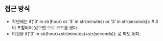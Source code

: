 ## 접근 방식
  - 작년에는 if('3' in str(hour) or '3' in str(minutes) or '3' in str(seconds)):  # 3이 포함되어 있으면 으로 코드를 짰다.
  - 이것을 if('3' in str(hour)+str(minutes)+str(seconds)): 로 짜도 된다.
